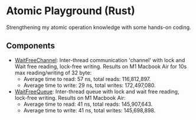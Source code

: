 # Atomic Playground (Rust)

Strengthening my atomic operation knowledge with some hands-on coding.

## Components

- [WaitFreeChannel](./src/waitfree_channel.rs): Inter-thread communication 'channel' with lock and Wait free reading, lock-free writing. Results on M1 Macbook Air for 10s max reading/writing of 32 byte:
    - Average time to read: 57 ns, total reads: 116,812,897.
    - Average time to write: 29 ns, total writes: 172,497,080.
- [WaitFreeQueue](./src/waitfree_queue.rs): Inter-thread queue with lock and wait free reading, lock-free writing. Results on M1 Macbook Air:
    - Average time to read: 41 ns, total reads: 145,907,643.
    - Average time to write: 41 ns, total writes: 145,698,898.